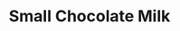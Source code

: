 ---
title: "Small Chocolate Milk"
description: ""
price_s: "1.75"
price_l: ""
price_lg: ""
weight: "6"
hidden: true
---